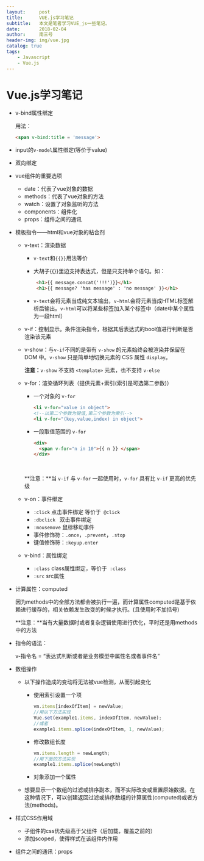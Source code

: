```yaml
---
layout:     post
title:      VUE.js学习笔记
subtitle:   本文是笔者学习VUE_js一些笔记。
date:       2018-02-04
author:     南三号
header-img: img/vue.jpg
catalog: true
tags:
    - Javascript
    - Vue.js
---
```


# Vue.js学习笔记

- v-bind属性绑定

  用法：

  ```html
  <span v-bind:title = 'message'>
  ```

- input的`v-model`属性绑定(等价于value)

- 双向绑定

- vue组件的重要选项

  - date：代表了vue对象的数据
  - methods：代表了vue对象的方法
  - watch：设置了对象监听的方法
  - components：组件化  
  - props：组件之间的通讯

- 模板指令——html和vue对象的粘合剂

  - v-text：渲染数据

    - `v-text`和`{{}}`用法等价
    - 大胡子{{}}里边支持表达式，但是只支持单个语句。如：

      ```html
       <h1>{{ message.concat('!!!')}}</h1>
       <h1>{{ message? 'has message' : 'no message' }}</h1>
      ```
    - `v-text`会将元素当成纯文本输出，`v-html`会将元素当成HTML标签解析后输出。`v-html`可以将某些标签加入某个标签中（date中某个属性为一段html）

  - v-if：控制显示。条件渲染指令，根据其后表达式的bool值进行判断是否渲染该元素

  - v-show：与`v-if`不同的是带有 `v-show` 的元素始终会被渲染并保留在 DOM 中。`v-show` 只是简单地切换元素的 CSS 属性 `display`。

    **注意：**`v-show` 不支持 `<template>` 元素，也不支持 `v-else`

  - v-for：渲染循环列表（提供元素+索引(索引是可选第二参数)）

    - 一个对象的 `v-for`

      ```html
      <li v-for="value in object">
      <!--以第二个参数为键值,第三个参数为索引-->
      <li v-for="(key,value,index) in object">
      ```

    - 一段取值范围的 `v-for`

      ```html
      <div>
        <span v-for="n in 10">{{ n }} </span>
      </div>
      ```

      ​

    **注意：**当 `v-if` 与 `v-for` 一起使用时，`v-for` 具有比 `v-if` 更高的优先级

  - v-on：事件绑定

    - `:click`   点击事件绑定 等价于` @click`
    - `:dbclick `  双击事件绑定
    - `:mousemove`   鼠标移动事件
    - 事件修饰符：`.once`，`.prevent`，`.stop`
    - 键值修饰符：`:keyup.enter`

  - v-bind：属性绑定
    - `:class` class属性绑定，等价于` :class`
     - `:src`  src属性  

- 计算属性：computed

  因为methods中的全部方法都会被执行一遍，而计算属性computed是基于依赖进行缓存的，相关依赖发生改变的时候才执行。(且使用时不加括号)

  **注意：**当有大量数据时或者复杂逻辑使用进行优化，平时还是用methods中的方法


- 指令的语法：

  v-指令名 = “表达式判断或者是业务模型中属性名或者事件名”

- 数组操作

  - 以下操作造成的变动将无法被vue检测，从而引起变化

    - 使用索引设置一个项

      ```javascript
      vm.items[indexOfItem] = newValue;
      //用以下方法实现
      Vue.set(example1.items, indexOfItem, newValue);
      //或者
      example1.items.splice(indexOfItem, 1, newValue);
      ```

    - 修改数组长度

      ```javascript
      vm.items.length = newLength;
      //用下面的方法实现
      example1.items.splice(newLength)
      ```

    - 对象添加一个属性

  - 想要显示一个数组的过滤或排序副本，而不实际改变或重置原始数据。在这种情况下，可以创建返回过滤或排序数组的计算属性(computed)或者方法(methods)。

- 样式CSS作用域

  - 子组件的css优先级高于父组件（后加载，覆盖之前的）
  - 添加scoped，使得样式在该组件内作用

- 组件之间的通讯：props

